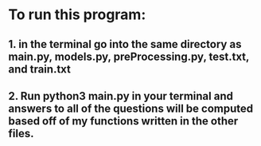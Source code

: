 # To run this program:

## 1. in the terminal go into the same directory as main.py, models.py, preProcessing.py, test.txt, and train.txt 

## 2. Run python3 main.py in your terminal and answers to all of the questions will be computed based off of my functions written in the other files.
